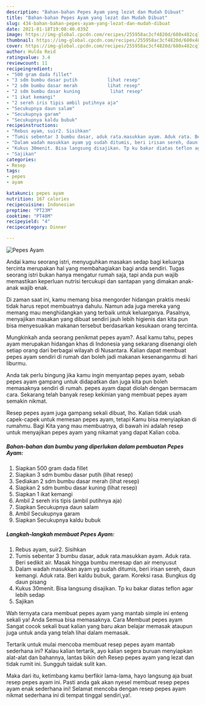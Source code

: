 ```yaml
---
description: "Bahan-bahan Pepes Ayam yang lezat dan Mudah Dibuat"
title: "Bahan-bahan Pepes Ayam yang lezat dan Mudah Dibuat"
slug: 434-bahan-bahan-pepes-ayam-yang-lezat-dan-mudah-dibuat
date: 2021-01-18T19:08:40.039Z
image: https://img-global.cpcdn.com/recipes/255958ac3cf4820d/680x482cq70/pepes-ayam-foto-resep-utama.jpg
thumbnail: https://img-global.cpcdn.com/recipes/255958ac3cf4820d/680x482cq70/pepes-ayam-foto-resep-utama.jpg
cover: https://img-global.cpcdn.com/recipes/255958ac3cf4820d/680x482cq70/pepes-ayam-foto-resep-utama.jpg
author: Hulda Reid
ratingvalue: 3.4
reviewcount: 11
recipeingredient:
- "500 gram dada fillet"
- "3 sdm bumbu dasar putih           lihat resep"
- "2 sdm bumbu dasar merah           lihat resep"
- "2 sdm bumbu dasar kuning           lihat resep"
- "1 ikat kemangi"
- "2 sereh iris tipis ambil putihnya aja"
- "Secukupnya daun salam"
- "Secukupnya garam"
- "Secukupnya kaldu bubuk"
recipeinstructions:
- "Rebus ayam, suir2. Sisihkan"
- "Tumis sebentar 3 bumbu dasar, aduk rata.masukkan ayam. Aduk rata. Beri sedikit air. Masak hingga bumbu meresap dan air menyusut"
- "Dalam wadah masukkan ayam yg sudah ditumis, beri irisan sereh, daun kemangi. Aduk rata. Beri kaldu bubuk, garam. Koreksi rasa. Bungkus dg daun pisang"
- "Kukus 30menit. Bisa langsung disajikan. Tp ku bakar diatas teflon agar lebih sedap"
- "Sajikan"
categories:
- Resep
tags:
- pepes
- ayam

katakunci: pepes ayam 
nutrition: 167 calories
recipecuisine: Indonesian
preptime: "PT23M"
cooktime: "PT48M"
recipeyield: "4"
recipecategory: Dinner

---
```



![Pepes Ayam](https://img-global.cpcdn.com/recipes/255958ac3cf4820d/680x482cq70/pepes-ayam-foto-resep-utama.jpg)

Andai kamu seorang istri, menyuguhkan masakan sedap bagi keluarga tercinta merupakan hal yang membahagiakan bagi anda sendiri. Tugas seorang istri bukan hanya mengatur rumah saja, tapi anda pun wajib memastikan keperluan nutrisi tercukupi dan santapan yang dimakan anak-anak wajib enak.

Di zaman  saat ini, kamu memang bisa mengorder hidangan praktis meski tidak harus repot membuatnya dahulu. Namun ada juga mereka yang memang mau menghidangkan yang terbaik untuk keluarganya. Pasalnya, menyajikan masakan yang dibuat sendiri jauh lebih higienis dan kita pun bisa menyesuaikan makanan tersebut berdasarkan kesukaan orang tercinta. 



Mungkinkah anda seorang penikmat pepes ayam?. Asal kamu tahu, pepes ayam merupakan hidangan khas di Indonesia yang sekarang disenangi oleh setiap orang dari berbagai wilayah di Nusantara. Kalian dapat membuat pepes ayam sendiri di rumah dan boleh jadi makanan kesenanganmu di hari liburmu.

Anda tak perlu bingung jika kamu ingin menyantap pepes ayam, sebab pepes ayam gampang untuk didapatkan dan juga kita pun boleh memasaknya sendiri di rumah. pepes ayam dapat diolah dengan bermacam cara. Sekarang telah banyak resep kekinian yang membuat pepes ayam semakin nikmat.

Resep pepes ayam juga gampang sekali dibuat, lho. Kalian tidak usah capek-capek untuk memesan pepes ayam, tetapi Kamu bisa menyiapkan di rumahmu. Bagi Kita yang mau membuatnya, di bawah ini adalah resep untuk menyajikan pepes ayam yang nikamat yang dapat Kalian coba.

<!--inarticleads1-->

##### Bahan-bahan dan bumbu yang diperlukan dalam pembuatan Pepes Ayam:

1. Siapkan 500 gram dada fillet
1. Siapkan 3 sdm bumbu dasar putih           (lihat resep)
1. Sediakan 2 sdm bumbu dasar merah           (lihat resep)
1. Siapkan 2 sdm bumbu dasar kuning           (lihat resep)
1. Siapkan 1 ikat kemangi
1. Ambil 2 sereh iris tipis (ambil putihnya aja)
1. Siapkan Secukupnya daun salam
1. Ambil Secukupnya garam
1. Siapkan Secukupnya kaldu bubuk




<!--inarticleads2-->

##### Langkah-langkah membuat Pepes Ayam:

1. Rebus ayam, suir2. Sisihkan
1. Tumis sebentar 3 bumbu dasar, aduk rata.masukkan ayam. Aduk rata. Beri sedikit air. Masak hingga bumbu meresap dan air menyusut
1. Dalam wadah masukkan ayam yg sudah ditumis, beri irisan sereh, daun kemangi. Aduk rata. Beri kaldu bubuk, garam. Koreksi rasa. Bungkus dg daun pisang
1. Kukus 30menit. Bisa langsung disajikan. Tp ku bakar diatas teflon agar lebih sedap
1. Sajikan




Wah ternyata cara membuat pepes ayam yang mantab simple ini enteng sekali ya! Anda Semua bisa memasaknya. Cara Membuat pepes ayam Sangat cocok sekali buat kalian yang baru akan belajar memasak ataupun juga untuk anda yang telah lihai dalam memasak.

Tertarik untuk mulai mencoba membuat resep pepes ayam mantab sederhana ini? Kalau kalian tertarik, ayo kalian segera buruan menyiapkan alat-alat dan bahannya, lantas bikin deh Resep pepes ayam yang lezat dan tidak rumit ini. Sungguh taidak sulit kan. 

Maka dari itu, ketimbang kamu berfikir lama-lama, hayo langsung aja buat resep pepes ayam ini. Pasti anda gak akan nyesel membuat resep pepes ayam enak sederhana ini! Selamat mencoba dengan resep pepes ayam nikmat sederhana ini di tempat tinggal sendiri,ya!.

